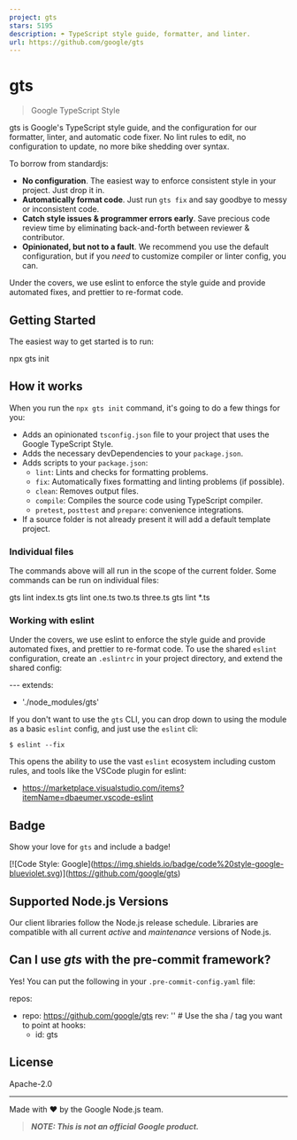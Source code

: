 ```yaml
---
project: gts
stars: 5195
description: ☂️ TypeScript style guide, formatter, and linter.  
url: https://github.com/google/gts
---
```


gts
===

> Google TypeScript Style

gts is Google's TypeScript style guide, and the configuration for our formatter, linter, and automatic code fixer. No lint rules to edit, no configuration to update, no more bike shedding over syntax.

To borrow from standardjs:

-   **No configuration**. The easiest way to enforce consistent style in your project. Just drop it in.
-   **Automatically format code**. Just run `gts fix` and say goodbye to messy or inconsistent code.
-   **Catch style issues & programmer errors early**. Save precious code review time by eliminating back-and-forth between reviewer & contributor.
-   **Opinionated, but not to a fault**. We recommend you use the default configuration, but if you _need_ to customize compiler or linter config, you can.

Under the covers, we use eslint to enforce the style guide and provide automated fixes, and prettier to re-format code.

Getting Started
---------------

The easiest way to get started is to run:

npx gts init

How it works
------------

When you run the `npx gts init` command, it's going to do a few things for you:

-   Adds an opinionated `tsconfig.json` file to your project that uses the Google TypeScript Style.
-   Adds the necessary devDependencies to your `package.json`.
-   Adds scripts to your `package.json`:
    -   `lint`: Lints and checks for formatting problems.
    -   `fix`: Automatically fixes formatting and linting problems (if possible).
    -   `clean`: Removes output files.
    -   `compile`: Compiles the source code using TypeScript compiler.
    -   `pretest`, `posttest` and `prepare`: convenience integrations.
-   If a source folder is not already present it will add a default template project.

### Individual files

The commands above will all run in the scope of the current folder. Some commands can be run on individual files:

gts lint index.ts
gts lint one.ts two.ts three.ts
gts lint \*.ts

### Working with eslint

Under the covers, we use eslint to enforce the style guide and provide automated fixes, and prettier to re-format code. To use the shared `eslint` configuration, create an `.eslintrc` in your project directory, and extend the shared config:

\---
extends:
  - './node\_modules/gts'

If you don't want to use the `gts` CLI, you can drop down to using the module as a basic `eslint` config, and just use the `eslint` cli:

```
$ eslint --fix
```

This opens the ability to use the vast `eslint` ecosystem including custom rules, and tools like the VSCode plugin for eslint:

-   https://marketplace.visualstudio.com/items?itemName=dbaeumer.vscode-eslint

Badge
-----

Show your love for `gts` and include a badge!

\[!\[Code Style: Google\](https://img.shields.io/badge/code%20style-google-blueviolet.svg)\](https://github.com/google/gts)

Supported Node.js Versions
--------------------------

Our client libraries follow the Node.js release schedule. Libraries are compatible with all current _active_ and _maintenance_ versions of Node.js.

Can I use _gts_ with the pre-commit framework?
----------------------------------------------

Yes! You can put the following in your `.pre-commit-config.yaml` file:

repos:
  - repo: https://github.com/google/gts
    rev: '' # Use the sha / tag you want to point at
    hooks:
      - id: gts

License
-------

Apache-2.0

* * *

Made with ❤️ by the Google Node.js team.

> **_NOTE: This is not an official Google product._**
